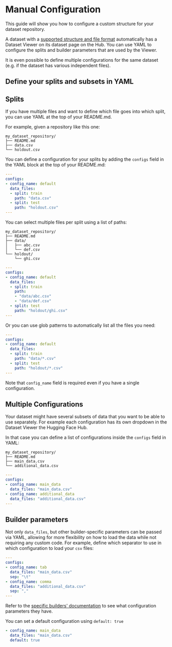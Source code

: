 # Manual Configuration

This guide will show you how to configure a custom structure for your dataset repository.

A dataset with a [supported structure and file format](./datasets-adding#files-formats) automatically has a Dataset Viewer on its dataset page on the Hub. You can use YAML to configure the splits and builder parameters that are used by the Viewer.

It is even possible to define multiple configurations for the same dataset (e.g. if the dataset has various independent files).

## Define your splits and subsets in YAML

## Splits

If you have multiple files and want to define which file goes into which split, you can use YAML at the top of your README.md.

For example, given a repository like this one:

```
my_dataset_repository/
├── README.md
├── data.csv
└── holdout.csv
```

You can define a configuration for your splits by adding the `configs` field in the YAML block at the top of your README.md:

```yaml
---
configs:
- config_name: default
  data_files:
  - split: train
    path: "data.csv"
  - split: test
    path: "holdout.csv"
---
```

You can select multiple files per split using a list of paths:

```
my_dataset_repository/
├── README.md
├── data/
│   ├── abc.csv
│   └── def.csv
└── holdout/
    └── ghi.csv
```

```yaml
---
configs:
- config_name: default
  data_files:
  - split: train
    path:
    - "data/abc.csv"
    - "data/def.csv"
  - split: test
    path: "holdout/ghi.csv"
---
```

Or you can use glob patterns to automatically list all the files you need:

```yaml
---
configs:
- config_name: default
  data_files:
  - split: train
    path: "data/*.csv"
  - split: test
    path: "holdout/*.csv"
---
```

<Tip warning={true}>

Note that `config_name` field is required even if you have a single configuration.

</Tip>

## Multiple Configurations

Your dataset might have several subsets of data that you want to be able to use separately.
For example each configuration has its own dropdown in the Dataset Viewer the Hugging Face Hub.

In that case you can define a list of configurations inside the `configs` field in YAML:

```
my_dataset_repository/
├── README.md
├── main_data.csv
└── additional_data.csv
```

```yaml
---
configs:
- config_name: main_data
  data_files: "main_data.csv"
- config_name: additional_data
  data_files: "additional_data.csv"
---
```

## Builder parameters

Not only `data_files`, but other builder-specific parameters can be passed via YAML, allowing for more flexibility on how to load the data while not requiring any custom code. For example, define which separator to use in which configuration to load your `csv` files:

```yaml
---
configs:
- config_name: tab
  data_files: "main_data.csv"
  sep: "\t"
- config_name: comma
  data_files: "additional_data.csv"
  sep: ","
---
```

Refer to the [specific builders' documentation](../datasets/package_reference/builder_classes) to see what configuration parameters they have.

<Tip>

You can set a default configuration using `default: true`

```yaml
- config_name: main_data
  data_files: "main_data.csv"
  default: true
```

</Tip>
